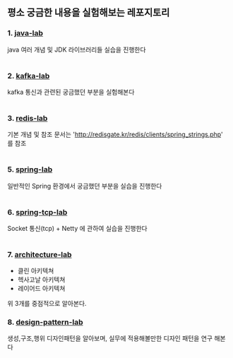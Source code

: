## 평소 궁금한 내용을 실험해보는 레포지토리

### 1. <a href="https://github.com/Hyeonqz/Hyeonq-Lab/tree/master/java-lab">java-lab</a>
java 여러 개념 및 JDK 라이브러리들 실습을 진행한다 <br><br>

### 2. <a href="https://github.com/Hyeonqz/Hyeonq-Lab/tree/master/kafka-lab">kafka-lab</a>
kafka 통신과 관련된 궁금했던 부분을 실험해본다 <br><br>

### 3. <a href="https://github.com/Hyeonqz/Hyeonq-Lab/tree/master/redis-lab">redis-lab</a>
기본 개념 및 참조 문서는 'http://redisgate.kr/redis/clients/spring_strings.php' 를 참조 <br><br>

### 5. <a href="https://github.com/Hyeonqz/Hyeonq-Lab/tree/master/spring-lab">spring-lab</a>
일반적인 Spring 환경에서 궁금했던 부분을 실습을 진행한다<br><br>

### 6. <a href="https://github.com/Hyeonqz/Hyeonq-Lab/tree/master/spring-tcp-lab">spring-tcp-lab</a>
Socket 통신(tcp) + Netty 에 관하여 실습을 진행한다 <br><br>

### 7. <a href="https://github.com/Hyeonqz/Hyeonq-Lab/tree/master/architecture-lab">architecture-lab</a>
- 클린 아키텍쳐
- 헥사고날 아키텍쳐
- 레이어드 아키텍쳐

위 3개를 중점적으로 알아본다. <br>

### 8. <a href="https://github.com/Hyeonqz/Hyeonq-Lab/tree/master/design-pattern-lab">design-pattern-lab</a>
생성,구조,행위 디자인패턴을 알아보며, 실무에 적용해볼만한 디자인 패턴을 연구 해본다 <br><br>